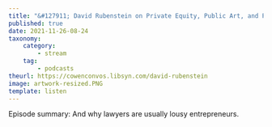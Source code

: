 ```yaml
---
title: "&#127911; David Rubenstein on Private Equity, Public Art, and Philanthropy"
published: true
date: 2021-11-26-08-24
taxonomy:
    category:
        - stream
    tag:
        - podcasts
theurl: https://cowenconvos.libsyn.com/david-rubenstein
image: artwork-resized.PNG
template: listen
---
```


Episode summary: And why lawyers are usually lousy entrepreneurs.
